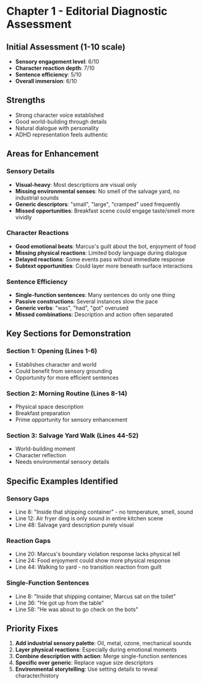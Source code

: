 # Chapter 1 - Editorial Diagnostic Assessment

## Initial Assessment (1-10 scale)
- **Sensory engagement level**: 6/10
- **Character reaction depth**: 7/10
- **Sentence efficiency**: 5/10
- **Overall immersion**: 6/10

## Strengths
- Strong character voice established
- Good world-building through details
- Natural dialogue with personality
- ADHD representation feels authentic

## Areas for Enhancement

### Sensory Details
- **Visual-heavy**: Most descriptions are visual only
- **Missing environmental senses**: No smell of the salvage yard, no industrial sounds
- **Generic descriptors**: "small", "large", "cramped" used frequently
- **Missed opportunities**: Breakfast scene could engage taste/smell more vividly

### Character Reactions
- **Good emotional beats**: Marcus's guilt about the bot, enjoyment of food
- **Missing physical reactions**: Limited body language during dialogue
- **Delayed reactions**: Some events pass without immediate response
- **Subtext opportunities**: Could layer more beneath surface interactions

### Sentence Efficiency
- **Single-function sentences**: Many sentences do only one thing
- **Passive constructions**: Several instances slow the pace
- **Generic verbs**: "was", "had", "got" overused
- **Missed combinations**: Description and action often separated

## Key Sections for Demonstration

### Section 1: Opening (Lines 1-6)
- Establishes character and world
- Could benefit from sensory grounding
- Opportunity for more efficient sentences

### Section 2: Morning Routine (Lines 8-14)
- Physical space description
- Breakfast preparation
- Prime opportunity for sensory enhancement

### Section 3: Salvage Yard Walk (Lines 44-52)
- World-building moment
- Character reflection
- Needs environmental sensory details

## Specific Examples Identified

### Sensory Gaps
- Line 8: "Inside that shipping container" - no temperature, smell, sound
- Line 12: Air fryer ding is only sound in entire kitchen scene
- Line 48: Salvage yard description purely visual

### Reaction Gaps
- Line 20: Marcus's boundary violation response lacks physical tell
- Line 24: Food enjoyment could show more physical response
- Line 44: Walking to yard - no transition reaction from guilt

### Single-Function Sentences
- Line 8: "Inside that shipping container, Marcus sat on the toilet"
- Line 36: "He got up from the table"
- Line 58: "He was about to go check on the bots"

## Priority Fixes

1. **Add industrial sensory palette**: Oil, metal, ozone, mechanical sounds
2. **Layer physical reactions**: Especially during emotional moments
3. **Combine description with action**: Merge single-function sentences
4. **Specific over generic**: Replace vague size descriptors
5. **Environmental storytelling**: Use setting details to reveal character/history